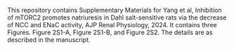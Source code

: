 This repository contains Supplementary Materials for Yang et al, Inhibition of mTORC2 promotes natriuresis in Dahl salt-sensitive rats via the decrease of NCC and ENaC activity, AJP Renal Physiology, 2024. It contains three Figures. Figure 2S1-A, Figure 2S1-B, and Figure 2S2. The details are as described in the manuscript.
